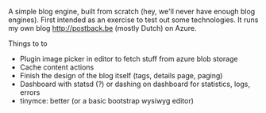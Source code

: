 ﻿A simple blog engine, built from scratch (hey, we'll never have enough blog engines).
First intended as an exercise to test out some technologies. It runs my own blog http://postback.be (mostly Dutch) on Azure.

Things to to
- Plugin image picker in editor to fetch stuff from azure blob storage
- Cache content actions
- Finish the design of the blog itself (tags, details page, paging)
- Dashboard with statsd (?) or dashing on dashboard for statistics, logs, errors
- tinymce: better (or a basic bootstrap wysiwyg editor)